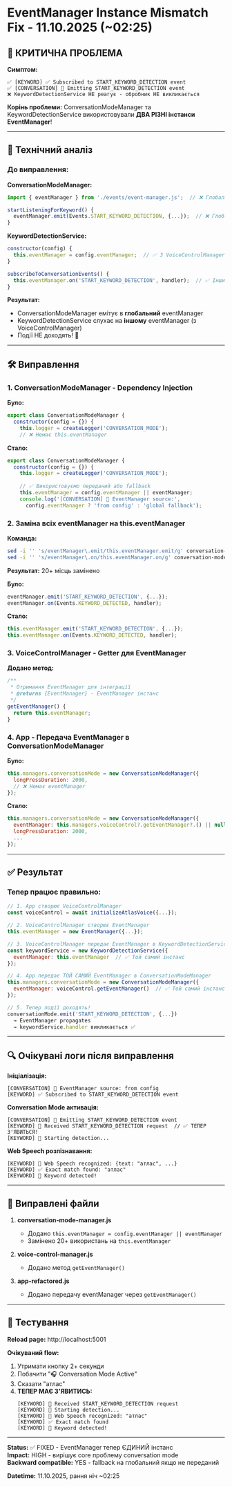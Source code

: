 # EventManager Instance Mismatch Fix - 11.10.2025 (~02:25)

## 🔴 КРИТИЧНА ПРОБЛЕМА

**Симптом:**
```
✅ [KEYWORD] ✅ Subscribed to START_KEYWORD_DETECTION event
✅ [CONVERSATION] 📡 Emitting START_KEYWORD_DETECTION event
❌ KeywordDetectionService НЕ реагує - обробник НЕ викликається
```

**Корінь проблеми:**
ConversationModeManager та KeywordDetectionService використовували **ДВА РІЗНІ інстанси EventManager**!

---

## 🔬 Технічний аналіз

### До виправлення:

**ConversationModeManager:**
```javascript
import { eventManager } from './events/event-manager.js';  // ❌ Глобальний

startListeningForKeyword() {
  eventManager.emit(Events.START_KEYWORD_DETECTION, {...});  // ❌ Глобальний інстанс
}
```

**KeywordDetectionService:**
```javascript
constructor(config) {
  this.eventManager = config.eventManager;  // ✅ З VoiceControlManager через DI
}

subscribeToConversationEvents() {
  this.eventManager.on('START_KEYWORD_DETECTION', handler);  // ✅ Інший інстанс!
}
```

**Результат:**
- ConversationModeManager емітує в **глобальний** eventManager
- KeywordDetectionService слухає на **іншому** eventManager (з VoiceControlManager)
- Події НЕ доходять! 🚨

---

## 🛠️ Виправлення

### 1. ConversationModeManager - Dependency Injection

**Було:**
```javascript
export class ConversationModeManager {
  constructor(config = {}) {
    this.logger = createLogger('CONVERSATION_MODE');
    // ❌ Немає this.eventManager
```

**Стало:**
```javascript
export class ConversationModeManager {
  constructor(config = {}) {
    this.logger = createLogger('CONVERSATION_MODE');
    
    // ✅ Використовуємо переданий або fallback
    this.eventManager = config.eventManager || eventManager;
    console.log('[CONVERSATION] 🔌 EventManager source:', 
      config.eventManager ? 'from config' : 'global fallback');
```

### 2. Заміна всіх eventManager на this.eventManager

**Команда:**
```bash
sed -i '' 's/eventManager\.emit/this.eventManager.emit/g' conversation-mode-manager.js
sed -i '' 's/eventManager\.on/this.eventManager.on/g' conversation-mode-manager.js
```

**Результат:** 20+ місць замінено

**Було:**
```javascript
eventManager.emit('START_KEYWORD_DETECTION', {...});
eventManager.on(Events.KEYWORD_DETECTED, handler);
```

**Стало:**
```javascript
this.eventManager.emit('START_KEYWORD_DETECTION', {...});
this.eventManager.on(Events.KEYWORD_DETECTED, handler);
```

### 3. VoiceControlManager - Getter для EventManager

**Додано метод:**
```javascript
/**
 * Отримання EventManager для інтеграції
 * @returns {EventManager} - EventManager інстанс
 */
getEventManager() {
  return this.eventManager;
}
```

### 4. App - Передача EventManager в ConversationModeManager

**Було:**
```javascript
this.managers.conversationMode = new ConversationModeManager({
  longPressDuration: 2000,
  // ❌ Немає eventManager
});
```

**Стало:**
```javascript
this.managers.conversationMode = new ConversationModeManager({
  eventManager: this.managers.voiceControl?.getEventManager?.() || null,  // ✅
  longPressDuration: 2000,
  ...
});
```

---

## ✅ Результат

### Тепер працює правильно:

```javascript
// 1. App створює VoiceControlManager
const voiceControl = await initializeAtlasVoice({...});

// 2. VoiceControlManager створює EventManager
this.eventManager = new EventManager({...});

// 3. VoiceControlManager передає EventManager в KeywordDetectionService
const keywordService = new KeywordDetectionService({
  eventManager: this.eventManager  // ✅ Той самий інстанс
});

// 4. App передає ТОЙ САМИЙ EventManager в ConversationModeManager
this.managers.conversationMode = new ConversationModeManager({
  eventManager: voiceControl.getEventManager()  // ✅ Той самий інстанс
});

// 5. Тепер події доходять!
conversationMode.emit('START_KEYWORD_DETECTION', {...})
  → EventManager propagates
  → keywordService.handler викликається ✅
```

---

## 🔍 Очікувані логи після виправлення

**Ініціалізація:**
```
[CONVERSATION] 🔌 EventManager source: from config
[KEYWORD] ✅ Subscribed to START_KEYWORD_DETECTION event
```

**Conversation Mode активація:**
```
[CONVERSATION] 📡 Emitting START_KEYWORD_DETECTION event
[KEYWORD] 📨 Received START_KEYWORD_DETECTION request  // ✅ ТЕПЕР З'ЯВИТЬСЯ!
[KEYWORD] 🎤 Starting detection...
```

**Web Speech розпізнавання:**
```
[KEYWORD] 🎤 Web Speech recognized: {text: "атлас", ...}
[KEYWORD] ✅ Exact match found: "атлас"
[KEYWORD] 🎯 Keyword detected!
```

---

## 📝 Виправлені файли

1. **conversation-mode-manager.js**
   - Додано `this.eventManager = config.eventManager || eventManager`
   - Замінено 20+ використань на `this.eventManager`

2. **voice-control-manager.js**
   - Додано метод `getEventManager()`

3. **app-refactored.js**
   - Додано передачу eventManager через `getEventManager()`

---

## 🚀 Тестування

**Reload page:** http://localhost:5001

**Очікуваний flow:**
1. Утримати кнопку 2+ секунди
2. Побачити "🎧 Conversation Mode Active"
3. Сказати "атлас"
4. **ТЕПЕР МАЄ З'ЯВИТИСЬ:**
   ```
   [KEYWORD] 📨 Received START_KEYWORD_DETECTION request
   [KEYWORD] 🎤 Starting detection...
   [KEYWORD] 🎤 Web Speech recognized: "атлас"
   [KEYWORD] ✅ Exact match found
   [KEYWORD] 🎯 Keyword detected!
   ```

---

**Status:** ✅ FIXED - EventManager тепер ЄДИНИЙ інстанс  
**Impact:** HIGH - вирішує core проблему conversation mode  
**Backward compatible:** YES - fallback на глобальний якщо не переданий

**Datetime:** 11.10.2025, рання ніч ~02:25
